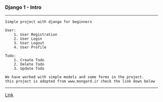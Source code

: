 ### Django 1 - Intro

---
```text
Simple project with django for beginners

User:
    1. User Registration
    2. User Login
    3. User Logout
    4. User Profile

Todo:
    1. Create Todo
    2. Delete Todo
    3. Update Todo

We have worked with simple models and some forms in the project.
this project is adopted from www.mongard.ir check the link down below
```
---
[Link](https://www.mongard.ir/courses/django-beginners/)

